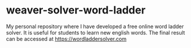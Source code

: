 # weaver-solver-word-ladder
My personal repository where I have developed a free online word ladder solver. It is useful for students to learn new english words. The final result can be accessed at https://wordladdersolver.com
